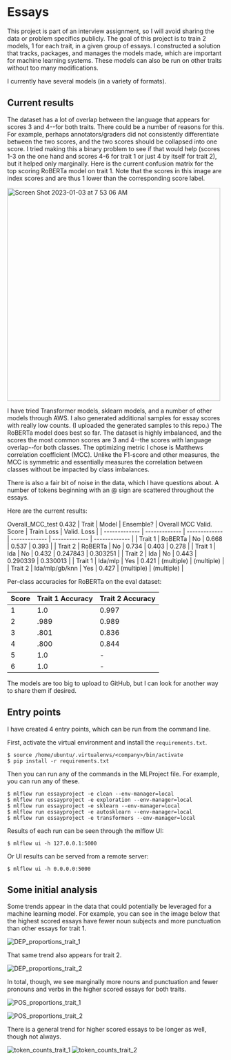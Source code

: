 # Essays
This project is part of an interview assignment, so I will avoid sharing the data or problem specifics publicly.
The goal of this project is to train 2 models, 1 for each trait, in a given group of essays. I constructed a
solution that tracks, packages, and manages the models made, which are important for machine learning systems.
These models can also be run on other traits without too many modifications.

I currently have several models (in a variety of formats). 

## Current results
The dataset has a lot of overlap between the language that appears for scores 3 and 4--for both traits.
There could be a number of reasons for this. For example, perhaps annotators/graders did not consistently differentiate
between the two scores, and the two scores should be collapsed into one score. I tried making this a binary 
problem to see if that would help (scores 1-3 on the one
hand and scores 4-6 for trait 1 or just 4 by itself for trait 2), but it helped only marginally. Here is the
current confusion matrix for the top scoring RoBERTa model on trait 1. Note that the scores in this image are
index scores and are thus 1 lower than the corresponding score label.

<img width="494" alt="Screen Shot 2023-01-03 at 7 53 06 AM" src="https://user-images.githubusercontent.com/10589631/210381624-7a4c2d51-1539-4c57-b4c3-f58255613004.png">


I have tried Transformer models, sklearn models, and a number of other models through AWS. I also generated additional
samples for essay scores with really low counts. (I uploaded the generated samples to this repo.) The RoBERTa model
does best so far. The dataset is highly imbalanced, and the scores the most common
scores are 3 and 4--the scores with language overlap--for both classes. The optimizing metric I chose is Matthews
correlation coefficient (MCC). Unlike the F1-score and other measures, the MCC is symmetric and essentially
measures the correlation between classes without be impacted by class imbalances.

There is also a fair bit of noise in the data, which I have questions about. A number of tokens beginning
with an @ sign are scattered throughout the essays.

Here are the current results:

Overall_MCC_test	0.432
| Trait | Model | Ensemble? | Overall MCC Valid. Score | Train Loss | Valid. Loss |
| ------------- | ------------- | ------------- | ------------- | ------------- | ------------- |
| Trait 1 | RoBERTa  | No | 0.668  | 0.537 | 0.393 |
| Trait 2 | RoBERTa  | No | 0.734 | 0.403 | 0.278 |
| Trait 1 | lda  | No | 0.432  | 0.247843 | 0.303251 |
| Trait 2 | lda  | No | 0.443  | 0.290339 | 0.330013 |
| Trait 1 | lda/mlp | Yes | 0.421 | (multiple) | (multiple) |
| Trait 2 | lda/mlp/gb/knn | Yes | 0.427  | (multiple) | (multiple) |

Per-class accuracies for RoBERTa on the eval dataset:

| Score | Trait 1 Accuracy | Trait 2 Accuracy |
| --- | --- | --- |
| 1 | 1.0 | 0.997 |
| 2 | .989 | 0.989 |
| 3 | .801 | 0.836 |
| 4 | .800 | 0.844 |
| 5 | 1.0 | - |
| 6 | 1.0 | - |

The models are too big to upload to GitHub, but I can look for another way to share them if desired.

## Entry points
I have created 4 entry points, which can be run from the command line.

First, activate the virtual environment and install the `requirements.txt`.

```
$ source /home/ubuntu/.virtualenvs/<company>/bin/activate
$ pip install -r requirements.txt
```

Then you can run any of the commands in the MLProject file. For example,
you can run any of these.

```
$ mlflow run essayproject -e clean --env-manager=local
$ mlflow run essayproject -e exploration --env-manager=local
$ mlflow run essayproject -e sklearn --env-manager=local
$ mlflow run essayproject -e autosklearn --env-manager=local
$ mlflow run essayproject -e transformers --env-manager=local
```

Results of each run can be seen through the mlflow UI:

```
$ mlflow ui -h 127.0.0.1:5000
```

Or UI results can be served from a remote server:

```
$ mlflow ui -h 0.0.0.0:5000
```

## Some initial analysis
Some trends appear in the data that could potentially be leveraged for a machine learning model. For example, you can see in the 
image below that the highest scored essays have fewer noun subjects and more punctuation than other essays for trait 1.

![DEP_proportions_trait_1](https://user-images.githubusercontent.com/10589631/210122864-12653e8b-5cd6-4d20-8d4d-9a046b30a22e.png)

That same trend also appears for trait 2.

![DEP_proportions_trait_2](https://user-images.githubusercontent.com/10589631/210122865-ee064c08-9cac-4430-bb42-f4222cb8b2fa.png)

In total, though, we see marginally more nouns and punctuation and fewer pronouns and verbs in the higher scored essays for both traits.

![POS_proportions_trait_1](https://user-images.githubusercontent.com/10589631/210122866-3d480dbd-0d3c-4bfb-a0ec-7c42ea549331.png)

![POS_proportions_trait_2](https://user-images.githubusercontent.com/10589631/210122867-ea270e10-d116-4ab2-9f4a-7218aa6f5935.png)

There is a general trend for higher scored essays to be longer as well, though not always.

![token_counts_trait_1](https://user-images.githubusercontent.com/10589631/210122868-85524ace-8c30-4005-bbc0-0c0035396ae0.png)
![token_counts_trait_2](https://user-images.githubusercontent.com/10589631/210122869-e617d8cf-f936-4529-a313-2b079d0c8aee.png)
